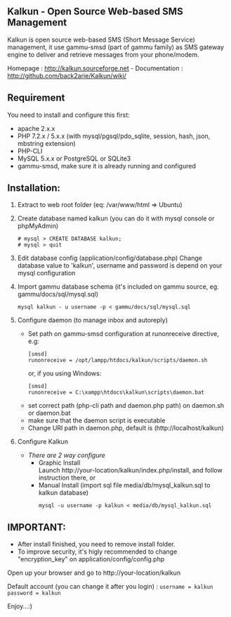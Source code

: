## Kalkun - Open Source Web-based SMS Management   
Kalkun is open source web-based SMS (Short Message Service) management, it use gammu-smsd (part of gammu family) as SMS gateway engine to deliver and retrieve messages from your phone/modem. 

Homepage : http://kalkun.sourceforge.net - Documentation : http://github.com/back2arie/Kalkun/wiki/

## Requirement
You need to install and configure this first:

* apache 2.x.x
* PHP 7.2.x / 5.x.x (with mysql/pgsql/pdo_sqlite, session, hash, json, mbstring extension)
* PHP-CLI   
* MySQL 5.x.x or PostgreSQL or SQLite3
* gammu-smsd, make sure it is already running and configured

## Installation:  

1. Extract to web root folder (eq: /var/www/html => Ubuntu)
2. Create database named kalkun (you can do it with mysql console or phpMyAdmin)
     ```
     # mysql > CREATE DATABASE kalkun;
     # mysql > quit
     ```

3. Edit database config (application/config/database.php)
   Change database value to 'kalkun', username and password is depend on your mysql configuration

4. Import gammu database schema (it's included on gammu source, eg. gammu/docs/sql/mysql.sql)  
    ```
    mysql kalkun - u username -p < gammu/docs/sql/mysql.sql
    ```

5. Configure daemon (to manage inbox and autoreply)
   -  Set path on gammu-smsd configuration at runonreceive directive, e.g:
      ```
      [smsd]
      runonreceive = /opt/lampp/htdocs/kalkun/scripts/daemon.sh
      ```
      or, if you using Windows:
      ```
      [smsd]
      runonreceive = C:\xampp\htdocs\kalkun\scripts\daemon.bat
      ```
   - set correct path (php-cli path and daemon.php path) on daemon.sh or daemon.bat 
   - make sure that the daemon script is executable
   - Change URI path in daemon.php, default is (http://localhost/kalkun)
	
6. Configure Kalkun
    - _There are 2 way configure_ 	
        - Graphic Install	
          Launch http://your-location/kalkun/index.php/install, and follow instruction there, or
        - Manual Install (import sql file media/db/mysql_kalkun.sql to kalkun database)
          ```
          mysql -u username -p kalkun < media/db/mysql_kalkun.sql
          ```

## IMPORTANT: 
  * After install finished, you need to remove install folder.
  * To improve security, it's higly recommended to change "encryption_key" on application/config/config.php
	
Open up your browser and go to http://your-location/kalkun

Default account (you can change it after you login) : 
`username = kalkun`
`password = kalkun`

Enjoy...:)
